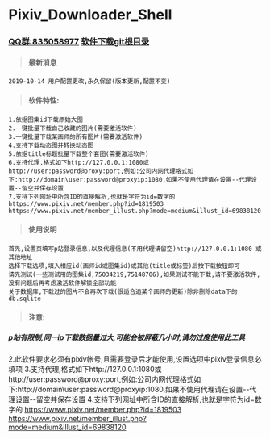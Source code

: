 # Pixiv_Downloader_Shell
### [QQ群:835058977](https://shang.qq.com/wpa/qunwpa?idkey=69768c27d90b3aa4550e63df7d8b1cd65c581663cd4858c0a0f8fbdc8553c174) [软件下载git根目录](https://github.com/sh2288/pixiv_downloader_shell/raw/master/Pixiv_Downloader_Shell-2019-06-10.zip)
>#### 最新消息
```
2019-10-14 用户配置更改,永久保留(版本更新,配置不变)
```
>#### 软件特性:
```
1.依据图集id下载原始大图
2.一键批量下载自己收藏的图片(需要激活软件)
3.一键批量下载某画师的所有图片(需要激活软件)
4.支持下载动态图并转换动态图
5.依据title标题批量下载整个套图(需要激活软件)
6.支持代理,格式如下http://127.0.0.1:1080或http://user:password@proxy:port,例如:公司内网代理格式如下:http://domain\user:password@proxyip:1080,如果不使用代理请在设置--代理设置--留空并保存设置
7.支持下列网址中所含ID的直接解析,也就是字符为id=数字的
https://www.pixiv.net/member.php?id=1819503
https://www.pixiv.net/member_illust.php?mode=medium&illust_id=69838120
```
>#### 使用说明
```
首先,设置页填写p站登录信息,以及代理信息(不用代理请留空)http://127.0.0.1:1080 或其他地址
选择下载选项,填入相应id(画师id或图集id)或其他(title或标签)后按下载按钮即可
请先测试(一些测试用的图集id,75034219,75148706),如果测试不能下载,请不要激活软件,没有问题后再考虑激活软件解锁全部功能
关于数据库,下载过的图片不会再次下载(很适合追某个画师的更新)除非删除data下的db.sqlite
```
>#### 注意:
##### p站有限制,同一ip下载数据量过大,可能会被屏蔽几小时,请勿过度使用此工具

2.此软件要求必须有pixiv帐号,且需要登录后才能使用,设置选项中pixiv登录信息必填项
3.支持代理,格式如下http://127.0.0.1:1080或http://user:password@proxy:port,例如:公司内网代理格式如下:http://domain\user:password@proxyip:1080,如果不使用代理请在设置--代理设置--留空并保存设置
4.支持下列网址中所含ID的直接解析,也就是字符为id=数字的
https://www.pixiv.net/member.php?id=1819503
https://www.pixiv.net/member_illust.php?mode=medium&illust_id=69838120
